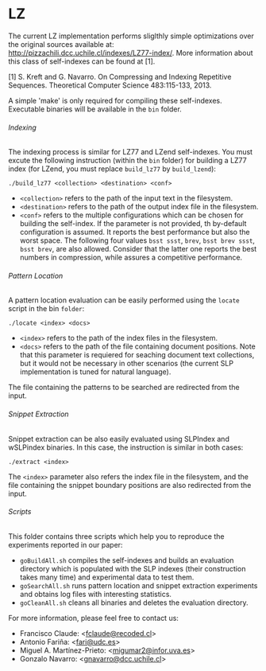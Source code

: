 # LZ
The current LZ implementation performs sliglthly simple optimizations over the
original sources available at: http://pizzachili.dcc.uchile.cl/indexes/LZ77-index/.
More information about this class of self-indexes can be found at [1].

[1] S. Kreft and G. Navarro. On Compressing and Indexing Repetitive Sequences. Theoretical Computer Science 483:115-133, 2013.


A simple 'make' is only required for compiling these self-indexes. Executable binaries
will be available in the `bin` folder.


###### Indexing
The indexing process is similar for LZ77 and LZend self-indexes. You must
excute the following instruction (within the `bin` folder) for building a
LZ77 index (for LZend, you must replace `build_lz77` by `build_lzend`):

  `./build_lz77 <collection> <destination> <conf>`

- `<collection>` refers to the path of the input text in the filesystem.
- `<destination>` refers to the path of the output index file in the 
      filesystem.
- `<conf>` refers to the multiple configurations which can be chosen for
      building the self-index. If the parameter is not provided, th by-default
      configuration is assumed. It reports the best performance but also the 
      worst space. The following four values `bsst ssst`, `brev`, `bsst brev ssst`, 
      `bsst brev`, are also allowed. Consider that the latter one reports the
      best numbers in compression, while assures a competitive performance.

###### Pattern Location
A pattern location evaluation can be easily performed using the `locate` script
in the bin `folder`:

  `./locate <index> <docs>`

- `<index>` refers to the path of the index files in the filesystem.
- `<docs>` refers to the path of the file containing document positions. Note 
      that this parameter is requiered for seaching document text collections,
      but it would not be necessary in other scenarios (the current SLP
      implementation is tuned for natural language).

The file containing the patterns to be searched are redirected from the input.


###### Snippet Extraction
Snippet extraction can be also easily evaluated using SLPIndex and wSLPindex
binaries. In this case, the instruction is similar in both cases:

  `./extract <index> `

The `<index>` parameter also refers the index file in the filesystem, and the file 
containing the snippet boundary positions are also redirected from the input.
 
###### Scripts
This folder contains three scripts which help you to reproduce the experiments
reported in our paper:

- `goBuildAll.sh` compiles the self-indexes and builds an evaluation directory 
     which is populated with the SLP indexes (their construction takes many time) 
      and experimental data to test them.
- `goSearchAll.sh` runs pattern location and snippet extraction experiments and
      obtains log files with interesting statistics.
- `goCleanAll.sh` cleans all binaries and deletes the evaluation directory.
 


For more information, please feel free to contact us:

- Francisco Claude: \<fclaude@recoded.cl\>
- Antonio Fariña: \<fari@udc.es\>
- Miguel A. Martínez-Prieto: \<migumar2@infor.uva.es\>
- Gonzalo Navarro:  \<gnavarro@dcc.uchile.cl\>


